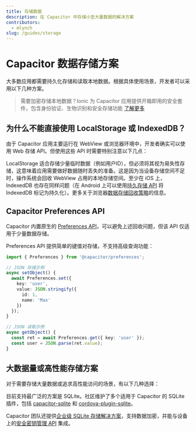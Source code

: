 ```yaml
---
title: 存储数据
description: 在 Capacitor 中存储小至大量数据的解决方案
contributors:
  - mlynch
slug: /guides/storage
---
```


# Capacitor 数据存储方案

大多数应用都需要持久化存储和读取本地数据。根据具体使用场景，开发者可以采用以下几种方案。

> 需要加密存储本地数据？Ionic 为 Capacitor 应用提供开箱即用的安全套件，包含身份验证、生物识别和安全存储功能 [了解更多](https://ionic.io/secure)

## 为什么不能直接使用 LocalStorage 或 IndexedDB？

由于 Capacitor 应用主要运行在 WebView 或浏览器环境中，开发者确实可以使用 Web 存储 API。但使用这些 API 时需要特别注意以下几点：

LocalStorage 适合存储少量临时数据（例如用户ID），但必须将其视为易失性存储，这意味着应用需要做好数据随时丢失的准备。这是因为当设备存储空间不足时，操作系统会回收 WebView 占用的本地存储空间。至少在 iOS 上，IndexedDB 也存在同样问题（在 Android 上可以使用[持久存储 API](https://web.dev/persistent-storage/) 将 IndexedDB 标记为持久化）。更多关于浏览器[数据存储回收策略](https://developer.mozilla.org/en-US/docs/Web/API/IndexedDB_API/Browser_storage_limits_and_eviction_criteria)的信息。

## Capacitor Preferences API

Capacitor 内置原生的 [Preferences API](/apis/preferences.md)，可以避免上述回收问题，但该 API 仅适用于少量数据存储。

Preferences API 提供简单的键值对存储，不支持高级查询功能：

```typescript
import { Preferences } from '@capacitor/preferences';

// JSON 存储示例
async setObject() {
  await Preferences.set({
    key: 'user',
    value: JSON.stringify({
      id: 1,
      name: 'Max'
    })
  });
}

// JSON 读取示例
async getObject() {
  const ret = await Preferences.get({ key: 'user' });
  const user = JSON.parse(ret.value);
}
```

## 大数据量或高性能存储方案

对于需要存储大量数据或追求高性能访问的场景，有以下几种选择：

目前支持最广泛的方案是 SQLite。社区维护了多个适用于 Capacitor 的 SQLite 插件，包括 [capacitor-sqlite](https://github.com/jepiqueau/capacitor-sqlite) 和 [cordova-plugin-sqlite](https://github.com/xpbrew/cordova-sqlite-storage)。

Capacitor 团队还提供[企业级 SQLite 存储解决方案](https://ionicframework.com/enterprise/offline-storage)，支持数据加密，并能与设备上的[安全密钥管理 API](https://ionicframework.com/enterprise/identity-vault) 集成。